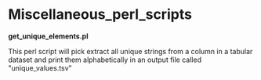 # Miscellaneous_perl_scripts

**get_unique_elements.pl**

This perl script will pick extract all unique strings from a column in a tabular dataset and print them alphabetically in an output file called "unique_values.tsv"
